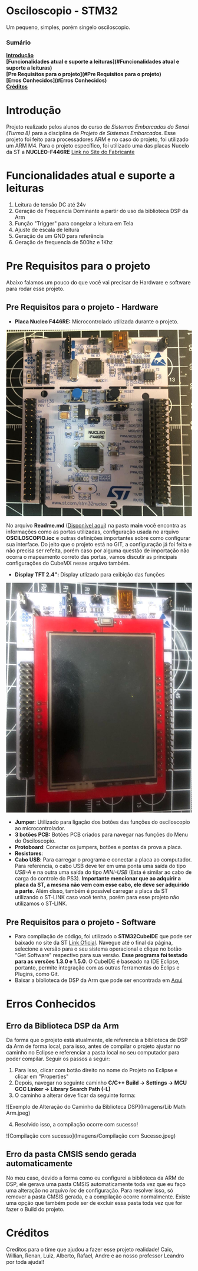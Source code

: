 # Osciloscopio - STM32

Um pequeno, simples, porém singelo osciloscopio.

### Sumário
**[Introdução](#Introdução)**<br>
**[Funcionalidades atual e suporte a leituras](#Funcionalidades atual e suporte a leituras)**<br>
**[Pre Requisitos para o projeto](#Pre Requisitos para o projeto)**<br>
**[Erros Conhecidos](#Erros Conhecidos)**<br>
**[Créditos](#Créditos)**<br>

# Introdução

Projeto realizado pelos alunos do curso de *Sistemas Embarcados do Senai (Turma 8)* para a disciplina de *Projeto de Sistemas Embarcados*. Esse projeto foi feito para processadores ARM e no caso do projeto, foi utilizado um ARM M4. Para o projeto específico, foi utilizado uma das placas Nucelo da ST a **NUCLEO-F446RE** [Link no Site do Fabricante](https://www.st.com/en/evaluation-tools/nucleo-f446re.html)

# Funcionalidades atual e suporte a leituras

1. Leitura de tensão DC até 24v
2. Geração de Frequencia Dominante a partir do uso da biblioteca DSP da Arm
3. Função "Trigger" para congelar a leitura em Tela
4. Ajuste de escala de leitura
5. Geração de um GND para referência
6. Geração de frequencia de 500hz e 1Khz

# Pre Requisitos para o projeto

Abaixo falamos um pouco do que você vai precisar de Hardware e software para rodar esse projeto.

## Pre Requisitos para o projeto - Hardware

- **Placa Nucleo F446RE:** Microcontrolado utilizada durante o projeto. 

![Placa Nucleo F446RE](Imagens/FotoNucleoF446RE.jpeg)

No arquivo **Readme.md** ([Disponível aqui](https://github.com/caiotmello/Osciloscopio/tree/master/Core/Src)) na pasta **main** você encontra as informações como as portas utilizadas, configuração usada no arquivo **OSCILOSCOPIO.ioc** e outras definições importantes sobre como configurar sua interface. Do jeito que o projeto está no GIT, a configuração já foi feita e não precisa ser refeita, porém caso por alguma questão de importação não ocorra o mapeamento correto das portas, vamos discutir as principais configurações do CubeMX nesse arquivo também. 

- **Display TFT 2.4":** Display utlizado para exibição das funções

![Display TFT 2.4"](Imagens/NucleocomDisplayMontado.jpeg)

- **Jumper:** Utilizado para ligação dos botões das funções do osciloscopio ao microcontrolador.
- **3 botões PCB:** Botões PCB criados para navegar nas funções do Menu do Osciloscopio.
- **Protoboard**: Conectar os jumpers, botões e pontas da prova a placa.
- **Resistores**: 
- **Cabo USB**: Para carregar o programa e conectar a placa ao computador. Para referencia, o cabo USB deve ter em uma ponta uma saída do tipo *USB-A* e na outra uma saída do tipo *MINI-USB* (Esta é similar ao cabo de carga do controle do PS3). **Importante mencionar que ao adquirir a placa da ST, a mesma não vem com esse cabo, ele deve ser adquirido a parte.** Além disso, também é possível carregar a placa da ST utilizando o ST-LINK caso você tenha, porém para esse projeto não utilizamos o ST-LINK.

## Pre Requisitos para o projeto - Software

- Para compilação de código, foi utilizado o **STM32CubeIDE** que pode ser baixado no site da ST [Link Oficial](https://www.st.com/en/development-tools/stm32cubeide.html#overview). Navegue até o final da página, selecione a versão para o seu sistema operacional e clique no botão "Get Software" respectivo para sua versão. **Esse programa foi testado para as versões 1.3.0 e 1.5.0**. O CubeIDE é baseado na IDE Eclipse, portanto, permite integração com as outras ferramentas do Eclips e Plugins, como Git.
- Baixar a biblioteca de DSP da Arm que pode ser encontrada em [Aqui](https://www.keil.com/pack/doc/CMSIS/DSP/html/index.html) 

# Erros Conhecidos

## Erro da Biblioteca DSP da Arm

Da forma que o projeto está atualmente, ele referencia a biblioteca de DSP da Arm de forma local, para isso, antes de compilar o projeto ajustar no caminho no Eclipse e referenciar a pasta local no seu computador para poder compilar. Seguir os passos a seguir:

1. Para isso, clicar com botão direito no nome do Projeto no Eclipse e clicar em "Properties"
2. Depois, navegar no seguinte caminho **C/C++ Build -> Settings -> MCU GCC Linker -> Library Search Path (-L)**
3. O caminho a alterar deve ficar da seguinte forma: 

![Exemplo de Alteração do Caminho da Biblioteca DSP](Imagens/Lib Math Arm.jpeg)

4. Resolvido isso, a compilação ocorre com sucesso!

![Compilação com sucesso](Imagens/Compilação com Sucesso.jpeg)

## Erro da pasta CMSIS sendo gerada automaticamente

No meu caso, devido a forma como eu configurei a biblioteca da ARM de DSP, ele gerava uma pasta CMSIS automaticamente toda vez que eu faço uma alteração no arquivo *ioc* de configuração. Para resolver isso, só remover a pasta CMSIS gerada, e a compilação ocorre normalmente. Existe uma opção que também pode ser de excluir essa pasta toda vez que for fazer o Build do projeto.

# Créditos

Creditos para o time que ajudou a fazer esse projeto realidade! Caio, Willian, Renan, Luiz, Alberto, Rafael, Andre e ao nosso professor Leandro por toda ajuda!!
